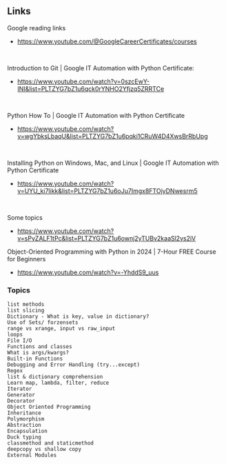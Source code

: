 ## Links

Google reading links
- https://www.youtube.com/@GoogleCareerCertificates/courses

<br>

Introduction to Git | Google IT Automation with Python Certificate:
- https://www.youtube.com/watch?v=0szcEwY-INI&list=PLTZYG7bZ1u6qck0rYNHO2Yfjzq5ZRRTCe

<br>

Python How To | Google IT Automation with Python Certificate
- https://www.youtube.com/watch?v=wgYbksLbaqU&list=PLTZYG7bZ1u6pqki1CRuW4D4XwsBrRbUpg

<br>

Installing Python on Windows, Mac, and Linux | Google IT Automation with Python Certificate
- https://www.youtube.com/watch?v=UYU_ki7likk&list=PLTZYG7bZ1u6oJu7Imgx8FTOjyDNwesrm5

<br>

Some topics
- https://www.youtube.com/watch?v=sPyZALF1tPc&list=PLTZYG7bZ1u6ownj2yTUBv2kaaSl2vs2iV


Object-Oriented Programming with Python in 2024 | 7-Hour FREE Course for Beginners
- https://www.youtube.com/watch?v=-YhddS9_uus


### Topics

```
list methods
list slicing
Dictionary - What is key, value in dictionary?
Use of Sets/ forzensets
range vs xrange, input vs raw_input
loops
File I/O
Functions and classes
What is args/kwargs?
Built-in Functions
Debugging and Error Handling (try...except)
Regex
list & dictionary comprehension
Learn map, lambda, filter, reduce
Iterator
Generator
Decorator
Object Oriented Programming
Inheritance
Polymorphism
Abstraction
Encapsulation
Duck typing
classmethod and staticmethod
deepcopy vs shallow copy
External Modules
```

